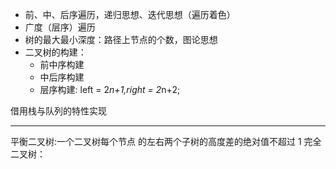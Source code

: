- 前、中、后序遍历，递归思想、迭代思想（遍历着色）
- 广度（层序）遍历
- 树的最大最小深度：路径上节点的个数，图论思想
- 二叉树的构建：
  - 前中序构建
  - 中后序构建
  - 层序构建: left = 2*n+1,right = 2*n+2;

借用栈与队列的特性实现

---

平衡二叉树:一个二叉树每个节点 的左右两个子树的高度差的绝对值不超过 1 
完全二叉树：